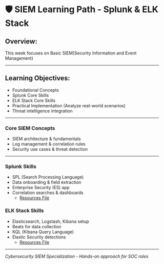 # 🛡️ SIEM Learning Path - Splunk & ELK Stack

## Overview:
This week focuses on Basic SIEM(Security Information and Event Management) 

---

## Learning Objectives:
- Foundational Concepts
- Splunk Core Skills
- ELK Stack Core Skills
- Practical Implementation (Analyze real-world scenarios)
- Threat intelligence integration

---

### Core SIEM Concepts
- SIEM architecture & fundamentals
- Log management & correlation rules
- Security use cases & threat detection

---

### Splunk Skills
- SPL (Search Processing Language)
- Data onboarding & field extraction
- Enterprise Security (ES) app
- Correlation searches & dashboards
    - [Resources File](week%209/Splunk%20Sample%20img)

### ELK Stack Skills
- Elasticsearch, Logstash, Kibana setup
- Beats for data collection
- KQL (Kibana Query Language)
- Elastic Security detections
    - [Resources File](week%209/ELK%20Stack%20img)

---

*Cybersecurity SIEM Specialization - Hands-on approach for SOC roles*
